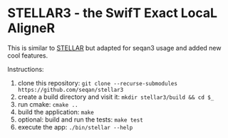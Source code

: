 # STELLAR3 - the SwifT Exact LocaL AligneR
This is similar to [STELLAR](https://github.com/seqan/seqan/tree/master/apps/stellar) but adapted for seqan3 usage and
added new cool features.


Instructions:
1. clone this repository: `git clone --recurse-submodules https://github.com/seqan/stellar3`
2. create a build directory and visit it: `mkdir stellar3/build && cd $_`
3. run cmake: `cmake ..`
4. build the application: `make`
5. optional: build and run the tests: `make test`
6. execute the app: `./bin/stellar --help`
